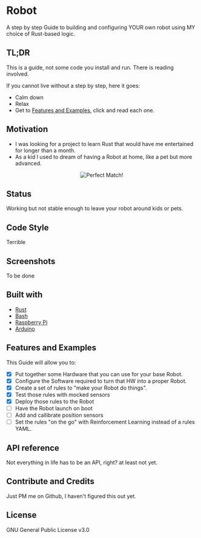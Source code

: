 # Robot

A step by step Guide to building and configuring YOUR own robot using MY choice of Rust-based logic.

## TL;DR

This is a guide, not some code you install and run. There is reading involved.

If you cannot live without a step by step, here it goes:
- Calm down
- Relax
- Get to [Features and Examples](README.md#features-and-examples), click and read each one.

## Motivation

- I was looking for a project to learn Rust that would have me entertained for longer than a month.
- As a kid I used to dream of having a Robot at home, like a pet but more advanced.

<p align="center">
  <img src="https://i.makeagif.com/media/4-27-2020/n_EA_n.gif" alt="Perfect Match!"/>
</p>

## Status

Working but not stable enough to leave your robot around kids or pets.

## Code Style

Terrible

## Screenshots

To be done

## Built with

- [Rust](https://www.rust-lang.org/)
- [Bash](https://tiswww.case.edu/php/chet/bash/bashtop.html)
- [Raspberry Pi](https://www.raspberrypi.org/)
- [Arduino](https://www.arduino.cc/)

## Features and Examples

This Guide will allow you to:
- [x] Put together some Hardware that you can use for your base Robot.
- [x] Configure the Software required to turn that HW into a proper Robot.
- [x] Create a set of rules to "make your Robot do things".
- [x] Test those rules with mocked sensors
- [x] Deploy those rules to the Robot
- [ ] Have the Robot launch on boot
- [ ] Add and callibrate position sensors
- [ ] Set the rules "on the go" with Reinforcement Learning instead of a rules YAML.

## API reference

Not everything in life has to be an API, right? at least not yet.

## Contribute and Credits

Just PM me on Github, I haven't figured this out yet.

## License

GNU General Public License v3.0


